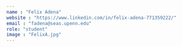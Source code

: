 ```yaml
---
name : "Felix Adena"
website : "https://www.linkedin.com/in/felix-adena-771359222/"
email : "fadena@seas.upenn.edu"
role: "student"
image : "FelixA.jpg"
---
```

